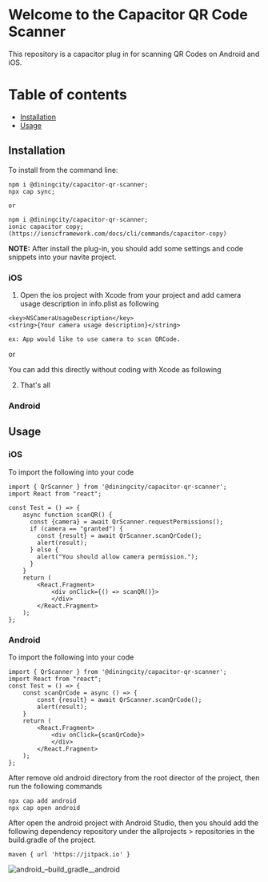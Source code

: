 # Welcome to the Capacitor QR Code Scanner

This repository is a capacitor plug in for scanning QR Codes on Android and iOS.

# Table of contents

- [Installation](#Installation)
- [Usage](#Usage)

## Installation

To install from the command line:

```shell
npm i @diningcity/capacitor-qr-scanner;
npx cap sync;

or

npm i @diningcity/capacitor-qr-scanner;
ionic capacitor copy;
(https://ionicframework.com/docs/cli/commands/capacitor-copy)
```

**NOTE:** After install the plug-in, you should add some settings and code snippets into your navite project.

### iOS

1. Open the ios project with Xcode from your project and add camera usage description in info.plist as following

```
<key>NSCameraUsageDescription</key>
<string>{Your camera usage description}</string>

ex: App would like to use camera to scan QRCode.

```

or

You can add this directly without coding with Xcode as following

2. That's all

### Android

## Usage

### iOS

To import the following into your code

```react
import { QrScanner } from '@diningcity/capacitor-qr-scanner';
import React from "react";

const Test = () => {
    async function scanQR() {
      const {camera} = await QrScanner.requestPermissions();
      if (camera == "granted") {
        const {result} = await QrScanner.scanQrCode();
        alert(result);
      } else {
        alert("You should allow camera permission.");
      }
    }
    return (
        <React.Fragment>
            <div onClick={() => scanQR()}>
            </div>
        </React.Fragment>
    );
};

```

### Android

To import the following into your code

```react
import { QrScanner } from '@diningcity/capacitor-qr-scanner';
import React from "react";
const Test = () => {
    const scanQrCode = async () => {
        const {result} = await QrScanner.scanQrCode();
        alert(result);
    }
    return (
        <React.Fragment>
            <div onClick={scanQrCode}>
            </div>
        </React.Fragment>
    );
};
```

After remove old android directory from the root director of the project, then run the following commands

```shell
npx cap add android
npx cap open android
```

After open the android project with Android Studio, then you should add the following dependency repository under the allprojects > repositories in the build.gradle of the project.

```
maven { url 'https://jitpack.io' }
```

![android_–_build_gradle__android_](https://user-images.githubusercontent.com/30079762/209921328-a32c3c1e-34ec-49d5-a558-3c7946eedc47.png)
